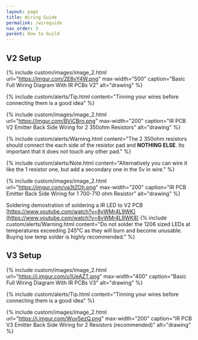 ```yaml
---
layout: page
title: Wiring Guide
permalink: /wireguide
nav_order: 3
parent: How to build
---
```

## V2 Setup

{% include custom/images/image_2.html url="https://imgur.com/2E8vY4W.png" max-width="500" caption="Basic Full Wiring Diagram With IR PCBs V2" alt="drawing" %}
<br>

{% include custom/alerts/Tip.html content="Tinning your wires before connecting them is a good idea" %}


{% include custom/images/image_2.html url="https://imgur.com/BViCBrn.png" max-width="200" caption="IR PCB V2 Emitter Back Side Wiring for 2 350ohm Resistors" alt="drawing" %}
<br>

{% include custom/alerts/Warning.html content="The 2 350ohm resistors should connect the each side of the resistor pad and <b>NOTHING ELSE</b>. Its important that it does not touch any other pad." %}
<br>

{% include custom/alerts/Note.html content="Alternatively you can wire it like the 1 resistor one, but add a secondary one in the 5v in wire." %}
<br>

{% include custom/images/image_2.html url="https://imgur.com/va3tZOh.png" max-width="200" caption="IR PCB Emitter Back Side Wiring for 1 700-710 ohm Resistor" alt="drawing" %}
<br>

Soldering demostration of soldering a IR LED to V2 PCB [https://www.youtube.com/watch?v=8vWMr4L9WK](https://www.youtube.com/watch?v=8vWMr4L9WK8)
{% include custom/alerts/Warning.html content="Do not solder the 1206 sized LEDs at temperatures exceeding 245°C as they will burn and become unusable. Buying low temp solder is highly recommended." %}
<br>

## V3 Setup

{% include custom/images/image_2.html url="https://i.imgur.com/u1UeAZT.png" max-width="400" caption="Basic Full Wiring Diagram With IR PCBs V3" alt="drawing" %}
<br>

{% include custom/alerts/Tip.html content="Tinning your wires before connecting them is a good idea" %}
<br>

{% include custom/images/image_2.html url="https://i.imgur.com/Wuv5ezQ.png" max-width="200" caption="IR PCB V3 Emitter Back Side Wiring for 2 Resistors (recommended)" alt="drawing" %}
<br>


